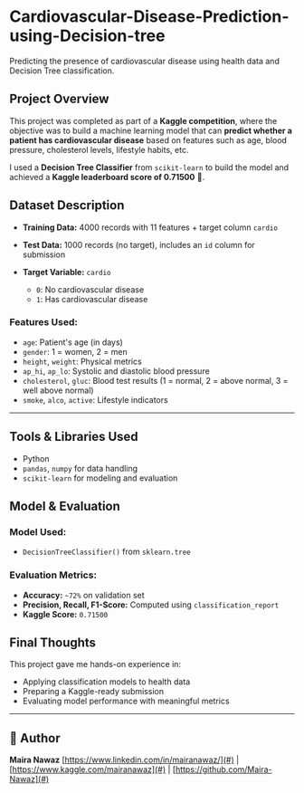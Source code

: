 # Cardiovascular-Disease-Prediction-using-Decision-tree

Predicting the presence of cardiovascular disease using health data and Decision Tree classification.

##  Project Overview

This project was completed as part of a **Kaggle competition**, where the objective was to build a machine learning model that can **predict whether a patient has cardiovascular disease** based on features such as age, blood pressure, cholesterol levels, lifestyle habits, etc.

I used a **Decision Tree Classifier** from `scikit-learn` to build the model and achieved a **Kaggle leaderboard score of 0.71500** 🎯.



##  Dataset Description

* **Training Data:** 4000 records with 11 features + target column `cardio`
* **Test Data:** 1000 records (no target), includes an `id` column for submission
* **Target Variable:**
  `cardio`

  * `0`: No cardiovascular disease
  * `1`: Has cardiovascular disease

### Features Used:

* `age`: Patient's age (in days)
* `gender`: 1 = women, 2 = men
* `height`, `weight`: Physical metrics
* `ap_hi`, `ap_lo`: Systolic and diastolic blood pressure
* `cholesterol`, `gluc`: Blood test results (1 = normal, 2 = above normal, 3 = well above normal)
* `smoke`, `alco`, `active`: Lifestyle indicators

---

##  Tools & Libraries Used

* Python 
* `pandas`, `numpy` for data handling
* `scikit-learn` for modeling and evaluation



##  Model & Evaluation

###  Model Used:

* `DecisionTreeClassifier()` from `sklearn.tree`

###  Evaluation Metrics:

* **Accuracy:** `~72%` on validation set
* **Precision, Recall, F1-Score:** Computed using `classification_report`
* **Kaggle Score:** `0.71500`



##  Final Thoughts

This project gave me hands-on experience in:

* Applying classification models to health data
* Preparing a Kaggle-ready submission
* Evaluating model performance with meaningful metrics

---

## 📎 Author

**Maira Nawaz**
[https://www.linkedin.com/in/mairanawaz/](#) | [https://www.kaggle.com/mairanawaz](#) | [https://github.com/Maira-Nawaz](#)


